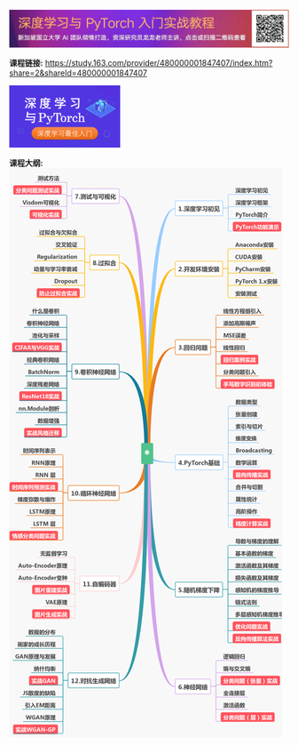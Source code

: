 ![](res/ad_banner.png)

**课程链接:** https://study.163.com/provider/480000001847407/index.htm?share=2&shareId=480000001847407


<img src="res/cover.png" alt="drawing" width="200"/>
 
**课程大纲:**
![课程介绍](res/outline.png)





